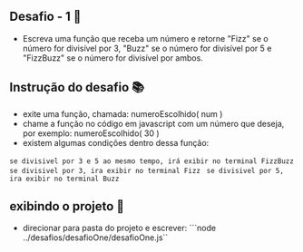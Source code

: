 ## Desafio - 1 🏁
- Escreva uma função que receba um número e retorne "Fizz" se o número for divisível por 3, "Buzz" se o número for divisível por 5 e "FizzBuzz" se o número for divisível por ambos.

## Instrução do desafio 📚
- exite uma função, chamada: numeroEscolhido( num )
- chame a função no código em javascript com um número que deseja, por exemplo: numeroEscolhido( 30 )
- existem algumas condições dentro dessa função: 

`` se divisivel por 3 e 5 ao mesmo tempo, irá exibir no terminal FizzBuzz ``
`` se divisivel por 3, ira exibir no terminal Fizz``
`` se divisivel por 5, ira exibir no terminal Buzz``

## exibindo o projeto 🎥
- direcionar para pasta do projeto e escrever:
```node ../desafios/desafioOne/desafioOne.js``